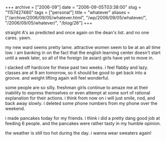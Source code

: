 +++
archive = ["2006-09"]
date = "2006-09-05T03:38:00"
slug = "1157427480"
tags = ["personal"]
title = "whatever"
aliases = ["/archive/2006/09/05/whatever.html", "/wp/2006/09/05/whatever/", "/2006/09/05/whatever/", "/blog/26"]
+++

straight A's as predicted and once again on the dean's list. and no one
cares. yawn.

my new ward seems pretty lame. attractive women seem to be at an all time
low. i am banking in on the fact that the english learning center doesn't
start until a week later, so all of the foreign (ie asian) girls have yet
to move in.

i slacked off hardcore for these past two weeks. i feel flabby and lazy.
classes are at 9 am tomorrow, so it should be good to get back into
a groove. and weight lifting again will feel wonderful.

some people are so silly. freshman girls continue to amaze me at their
inability to express themselves or even attempt at some sort of rational
explanation for their actions. i think from now on i will just smile, nod,
and back away slowly. i deleted some phone numbers from my phone over the
weekend.

i made pancakes today for my friends. i think i did a pretty dang good job
at feeding 6 people. and the pancakes were rather tasty in my humble
opinion.

the weather is still too hot during the day. i wanna wear sweaters again!

